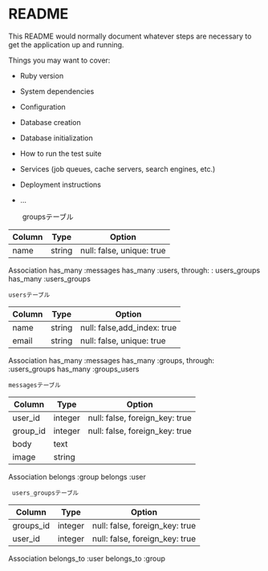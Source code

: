 # README

This README would normally document whatever steps are necessary to get the
application up and running.

Things you may want to cover:

* Ruby version

* System dependencies

* Configuration

* Database creation

* Database initialization

* How to run the test suite

* Services (job queues, cache servers, search engines, etc.)

* Deployment instructions

* ...

　　groupsテーブル

|Column|Type|Option|
|------|----|------|
|name|string|null: false, unique: true|

   Association
  has_many   :messages
  has_many   :users, through: : users_groups
  has_many   :users_groups
  

    usersテーブル
|Column|Type|Option|
|------|----|------|
|name|string|null: false,add_index: true|
|email|string|null: false, unique: true|

   Association
  has_many   :messages
  has_many   :groups, through: :users_groups
  has_many   :groups_users

    messagesテーブル
|Column|Type|Option|
|------|----|------|
|user_id|integer|null: false, foreign_key: true|
|group_id|integer|null: false, foreign_key: true|
|body|text|
|image|string|

   Association
  belongs :group
  belongs :user

     users_groupsテーブル
|Column|Type|Option|
|------|----|------|
|groups_id|integer|null: false, foreign_key: true|
|user_id|integer|null: false, foreign_key: true|
   Association
  belongs_to :user
  belongs_to :group